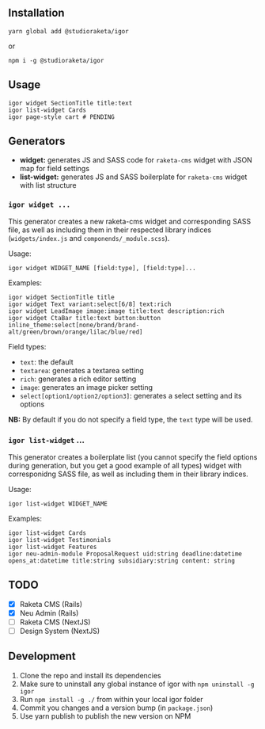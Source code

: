## Installation

```
yarn global add @studioraketa/igor
```

or

```
npm i -g @studioraketa/igor
```

## Usage

```
igor widget SectionTitle title:text
igor list-widget Cards
igor page-style cart # PENDING
```

## Generators

- **widget:** generates JS and SASS code for `raketa-cms` widget with JSON map for field settings
- **list-widget:** generates JS and SASS boilerplate for `raketa-cms` widget with list structure

### `igor widget ...`

This generator creates a new raketa-cms widget and corresponding SASS file, as well as including them in their respected library indices (`widgets/index.js` and `componends/_module.scss`).

Usage:

```
igor widget WIDGET_NAME [field:type], [field:type]...
```

Examples:

```
igor widget SectionTitle title
igor widget Text variant:select[6/8] text:rich
igor widget LeadImage image:image title:text description:rich
igor widget CtaBar title:text button:button inline_theme:select[none/brand/brand-alt/green/brown/orange/lilac/blue/red]
```

Field types:

- `text`: the default
- `textarea`: generates a textarea setting
- `rich`: generates a rich editor setting
- `image`: generates an image picker setting
- `select[option1/option2/option3]`: generates a select setting and its options

**NB:** By default if you do not specify a field type, the `text` type will be used.

### `igor list-widget` ...

This generator creates a boilerplate list (you cannot specify the field options during generation, but you get a good example of all types) widget with corresponidng SASS file, as well as including them in their library indices.

Usage:

```
igor list-widget WIDGET_NAME
```

Examples:

```
igor list-widget Cards
igor list-widget Testimonials
igor list-widget Features
igor neu-admin-module ProposalRequest uid:string deadline:datetime opens_at:datetime title:string subsidiary:string content: string
```

## TODO

- [x] Raketa CMS (Rails)
- [x] Neu Admin (Rails)
- [ ] Raketa CMS (NextJS)
- [ ] Design System (NextJS)

## Development

1. Clone the repo and install its dependencies
1. Make sure to uninstall any global instance of igor with `npm uninstall -g igor`
1. Run `npm install -g ./` from within your local igor folder
1. Commit you changes and a version bump (in `package.json`)
1. Use yarn publish to publish the new version on NPM
